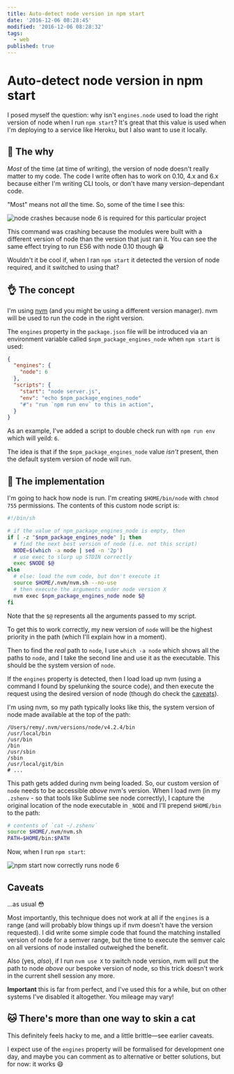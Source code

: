 ```yaml
---
title: Auto-detect node version in npm start
date: '2016-12-06 08:28:45'
modified: '2016-12-06 08:28:32'
tags:
  - web
published: true
---
```

# Auto-detect node version in npm start

I posed myself the question: why isn't `engines.node` used to load the right version of node when I run `npm start`? It's great that this value is used when I'm deploying to a service like Heroku, but I also want to use it locally.

<!--more-->

## 👋 The why

*Most* of the time (at time of writing), the version of node doesn't really matter to my code. The code I write often has to work on 0.10, 4.x and 6.x because either I'm writing CLI tools, or don't have many version-dependant code.

"Most" means not *all* the time. So, some of the time I see this:

![node crashes because node 6 is required for this particular project](/images/node-5-required.png)

This command was crashing because the modules were built with a different version of node than the version that just ran it. You can see the same effect trying to run ES6 with node 0.10 though 😁

Wouldn't it be cool if, when I ran `npm start` it detected the version of node required, and it switched to using that?

## 👌 The concept

I'm using [nvm](https://github.com/creationix/nvm) (and you might be using a different version manager). nvm will be used to run the code in the right version.

The `engines` property in the `package.json` file will be introduced via an environment variable called `$npm_package_engines_node` when `npm start` is used:

```json
{
  "engines": {
    "node": 6
  },
  "scripts": {
    "start": "node server.js",
    "env": "echo $npm_package_engines_node"
    "#": "run `npm run env` to this in action",
  }
}
```

As an example, I've added a script to double check run with `npm run env` which will yeild: `6`.

The idea is that if the `$npm_package_engines_node` value *isn't* present, then the default system version of node will run.

## 👊 The implementation

I'm going to hack how node is run. I'm creating `$HOME/bin/node` with `chmod 755` permissions. The contents of this custom node script is:

```bash
#!/bin/sh

# if the value of npm_package_engines_node is empty, then
if [ -z "$npm_package_engines_node" ]; then
  # find the next best version of node (i.e. not this script)
  NODE=$(which -a node | sed -n '2p')
  # use exec to slurp up STDIN correctly
  exec $NODE $@
else
  # else: load the nvm code, but don't execute it
  source $HOME/.nvm/nvm.sh --no-use
  # then execute the arguments under node version X
  nvm exec $npm_package_engines_node node $@
fi
```

Note that the `$@` represents all the arguments passed to my script.

To get this to work correctly, my new version of `node` will be the highest priority in the path (which I'll explain how in a moment).

Then to find the *real* path to `node`, I use `which -a node` which shows all the paths to `node`, and I take the second line and use it as the executable. This should be the system version of `node`.

If the `engines` property is detected, then I load load up nvm (using a command I found by spelunking the source code), and then execute the request using the desired version of node (though do check the [caveats](#caveats)).

I'm using nvm, so my path typically looks like this, the system version of node made available at the top of the path:

```text
/Users/remy/.nvm/versions/node/v4.2.4/bin
/usr/local/bin
/usr/bin
/bin
/usr/sbin
/sbin
/usr/local/git/bin
# ...
```

This path gets added during nvm being loaded. So, our custom version of `node` needs to be accessible *above* nvm's version. When I load nvm (in my `.zshenv` - so that tools like Sublime see node correctly), I capture the original location of the node executable in `_NODE` and I'll prepend `$HOME/bin` to the path:

```bash
# contents of `cat ~/.zshenv`
source $HOME/.nvm/nvm.sh
PATH=$HOME/bin:$PATH
```

Now, when I run `npm start`:

![npm start now correctly runs node 6](/images/switching-to-node-5.png)

## Caveats

…as usual 😳

Most importantly, this technique does not work at all if the `engines` is a range (and will probably blow things up if nvm doesn't have the version requested). I did write some simple code that found the matching installed version of node for a semver range, but the time to execute the semver calc on all versions of node installed outweighed the benefit.

Also (yes, *also*), if I run `nvm use X` to switch node version, nvm will put the path to node *above* our bespoke version of node, so this trick doesn't work in the current shell session any more.

**Important** this is far from perfect, and I've used this for a while, but on other systems I've disabled it altogether. You mileage may vary!

## 🐱 There's more than one way to skin a cat

This definitely feels hacky to me, and a little brittle—see earlier caveats.

I expect use of the `engines` property will be formalised for development one day, and maybe you can comment as to alternative or better solutions, but for now: it works 😄
